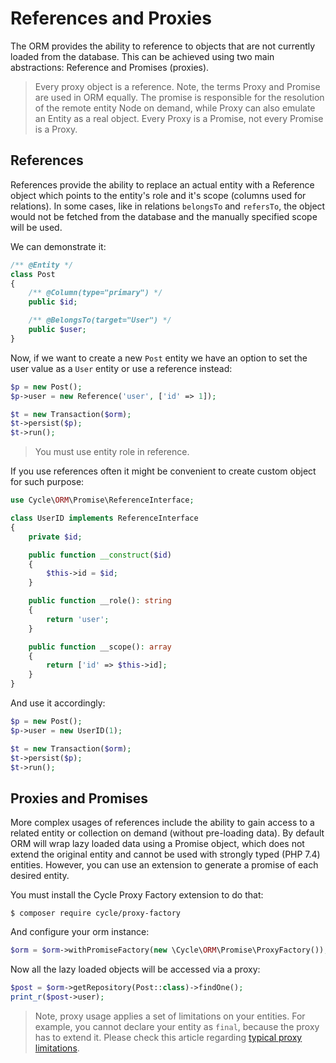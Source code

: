# References and Proxies
The ORM provides the ability to reference to objects that are not currently loaded from the database. This can be achieved
using two main abstractions: Reference and Promises (proxies).

> Every proxy object is a reference. Note, the terms Proxy and Promise are used in ORM equally. The promise is responsible for the resolution of the remote entity Node on demand, while Proxy can also emulate an Entity as a real object. Every Proxy is a Promise, not every Promise is a Proxy.

## References
References provide the ability to replace an actual entity with a Reference object which points to the entity's role and it's scope (columns used for relations). In some cases, like in relations `belongsTo` and `refersTo`, the object would not be fetched from the database and the manually specified
scope will be used.

We can demonstrate it:

```php
/** @Entity */
class Post
{
    /** @Column(type="primary") */
    public $id;

    /** @BelongsTo(target="User") */
    public $user;
}
```

Now, if we want to create a new `Post` entity we have an option to set the user value as a `User` entity or use a reference instead:

```php
$p = new Post();
$p->user = new Reference('user', ['id' => 1]);

$t = new Transaction($orm);
$t->persist($p);
$t->run();
```

> You must use entity role in reference.

If you use references often it might be convenient to create custom object for such purpose:

```php
use Cycle\ORM\Promise\ReferenceInterface;

class UserID implements ReferenceInterface
{
    private $id;

    public function __construct($id)
    {
        $this->id = $id;
    }

    public function __role(): string
    {
        return 'user';
    }

    public function __scope(): array
    {
        return ['id' => $this->id];
    }
}
```

And use it accordingly:

```php
$p = new Post();
$p->user = new UserID(1);

$t = new Transaction($orm);
$t->persist($p);
$t->run();
```

## Proxies and Promises
More complex usages of references include the ability to gain access to a related entity or collection on demand
(without pre-loading data). By default ORM will wrap lazy loaded data using a Promise object, which does not extend the original
entity and cannot be used with strongly typed (PHP 7.4) entities. However, you can use an extension to generate a promise of each
desired entity.

You must install the Cycle Proxy Factory extension to do that:

```
$ composer require cycle/proxy-factory
```

And configure your orm instance:

```php
$orm = $orm->withPromiseFactory(new \Cycle\ORM\Promise\ProxyFactory());
```

Now all the lazy loaded objects will be accessed via a proxy:

```php
$post = $orm->getRepository(Post::class)->findOne();
print_r($post->user);
```

> Note, proxy usage applies a set of limitations on your entities. For example, you cannot declare your entity
as `final`, because the proxy has to extend it. Please check this article regarding 
[typical proxy limitations](https://www.doctrine-project.org/projects/doctrine-orm/en/2.6/reference/limitations-and-known-issues.html#entities-proxies-and-reflection).
